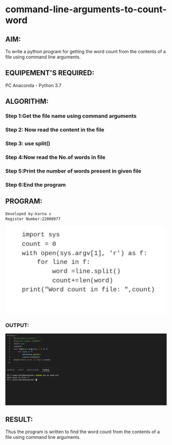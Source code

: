# command-line-arguments-to-count-word
## AIM:
To write a python program for getting the word count from the contents of a file using command line arguments.
## EQUIPEMENT'S REQUIRED: 
PC
Anaconda - Python 3.7
## ALGORITHM: 
### Step 1:Get the file name using command arguments

### Step 2: Now read the content in the file
 
### Step 3: use split()

### Step 4:Now read the No.of words in file

### Step 5:Print the number of words present in given file

### Step 6:End the program 

## PROGRAM:
```
Developed by:karna s
Register Number:22008977
```
![](prog.jpeg)

### OUTPUT:
![](out.png)




## RESULT:
Thus the program is written to find the word count from the contents of a file using command line arguments.
